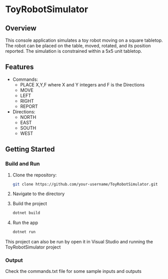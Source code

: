 # ToyRobotSimulator

## Overview

This console application simulates a toy robot moving on a square tabletop. The robot can be placed on the table, moved, rotated, and its position reported. The simulation is constrained within a 5x5 unit tabletop.

## Features

- Commands:
  - PLACE X,Y,F where X and Y integers and F is the Directions
  - MOVE
  - LEFT
  - RIGHT
  - REPORT
- Directions:
  - NORTH
  - EAST
  - SOUTH
  - WEST 

## Getting Started
### Build and Run

1. Clone the repository:

   ```bash
   git clone https://github.com/your-username/ToyRobotSimulator.git
   ```
2. Navigate to the directory

3. Build the project
   ```bash
   dotnet build
   ```
4. Run the app
   ```bash
   dotnet run
   ```
This project can also be run by open it in Visual Studio and running the ToyRobotSimulator project
### Output
Check the commands.txt file for some sample inputs and outputs
